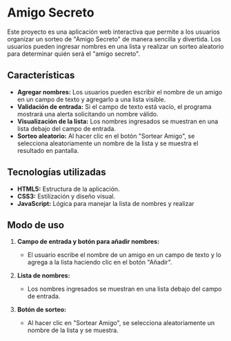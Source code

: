 # Amigo Secreto

Este proyecto es una aplicación web interactiva que permite a los usuarios organizar un sorteo de "Amigo Secreto" de manera sencilla y divertida. Los usuarios pueden ingresar nombres en una lista y realizar un sorteo aleatorio para determinar quién será el "amigo secreto".

## Características

- **Agregar nombres:** Los usuarios pueden escribir el nombre de un amigo en un campo de texto y agregarlo a una lista visible.
- **Validación de entrada:** Si el campo de texto está vacío, el programa mostrará una alerta solicitando un nombre válido.
- **Visualización de la lista:** Los nombres ingresados se muestran en una lista debajo del campo de entrada.
- **Sorteo aleatorio:** Al hacer clic en el botón "Sortear Amigo", se selecciona aleatoriamente un nombre de la lista y se muestra el resultado en pantalla.

## Tecnologías utilizadas

- **HTML5:** Estructura de la aplicación.
- **CSS3:** Estilización y diseño visual.
- **JavaScript:** Lógica para manejar la lista de nombres y realizar

## Modo de uso

  1. **Campo de entrada y botón para añadir nombres:**
     - El usuario escribe el nombre de un amigo en un campo de texto y lo agrega a la lista haciendo clic en el botón "Añadir".

  2. **Lista de nombres:**
     - Los nombres ingresados se muestran en una lista debajo del campo de entrada.

  3. **Botón de sorteo:**
     - Al hacer clic en "Sortear Amigo", se selecciona aleatoriamente un nombre de la lista y se muestra.
